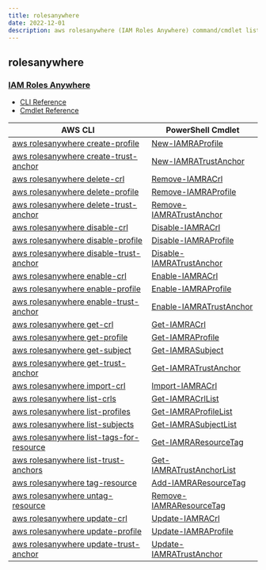 ```yaml
---
title: rolesanywhere
date: 2022-12-01
description: aws rolesanywhere (IAM Roles Anywhere) command/cmdlet list.
---
```


## rolesanywhere

### [IAM Roles Anywhere](https://docs.aws.amazon.com/rolesanywhere/latest/APIReference/Welcome.html)

* [CLI Reference](https://docs.aws.amazon.com/cli/latest/reference/rolesanywhere/index.html)
* [Cmdlet Reference](https://docs.aws.amazon.com/powershell/latest/reference/items/IAMRolesAnywhere_cmdlets.html)

|AWS CLI|PowerShell Cmdlet|
|----|----|
|[aws rolesanywhere create-profile](https://docs.aws.amazon.com/cli/latest/reference/rolesanywhere/create-profile.html)|[New-IAMRAProfile](https://docs.aws.amazon.com/powershell/latest/reference/items/New-IAMRAProfile.html)|
|[aws rolesanywhere create-trust-anchor](https://docs.aws.amazon.com/cli/latest/reference/rolesanywhere/create-trust-anchor.html)|[New-IAMRATrustAnchor](https://docs.aws.amazon.com/powershell/latest/reference/items/New-IAMRATrustAnchor.html)|
|[aws rolesanywhere delete-crl](https://docs.aws.amazon.com/cli/latest/reference/rolesanywhere/delete-crl.html)|[Remove-IAMRACrl](https://docs.aws.amazon.com/powershell/latest/reference/items/Remove-IAMRACrl.html)|
|[aws rolesanywhere delete-profile](https://docs.aws.amazon.com/cli/latest/reference/rolesanywhere/delete-profile.html)|[Remove-IAMRAProfile](https://docs.aws.amazon.com/powershell/latest/reference/items/Remove-IAMRAProfile.html)|
|[aws rolesanywhere delete-trust-anchor](https://docs.aws.amazon.com/cli/latest/reference/rolesanywhere/delete-trust-anchor.html)|[Remove-IAMRATrustAnchor](https://docs.aws.amazon.com/powershell/latest/reference/items/Remove-IAMRATrustAnchor.html)|
|[aws rolesanywhere disable-crl](https://docs.aws.amazon.com/cli/latest/reference/rolesanywhere/disable-crl.html)|[Disable-IAMRACrl](https://docs.aws.amazon.com/powershell/latest/reference/items/Disable-IAMRACrl.html)|
|[aws rolesanywhere disable-profile](https://docs.aws.amazon.com/cli/latest/reference/rolesanywhere/disable-profile.html)|[Disable-IAMRAProfile](https://docs.aws.amazon.com/powershell/latest/reference/items/Disable-IAMRAProfile.html)|
|[aws rolesanywhere disable-trust-anchor](https://docs.aws.amazon.com/cli/latest/reference/rolesanywhere/disable-trust-anchor.html)|[Disable-IAMRATrustAnchor](https://docs.aws.amazon.com/powershell/latest/reference/items/Disable-IAMRATrustAnchor.html)|
|[aws rolesanywhere enable-crl](https://docs.aws.amazon.com/cli/latest/reference/rolesanywhere/enable-crl.html)|[Enable-IAMRACrl](https://docs.aws.amazon.com/powershell/latest/reference/items/Enable-IAMRACrl.html)|
|[aws rolesanywhere enable-profile](https://docs.aws.amazon.com/cli/latest/reference/rolesanywhere/enable-profile.html)|[Enable-IAMRAProfile](https://docs.aws.amazon.com/powershell/latest/reference/items/Enable-IAMRAProfile.html)|
|[aws rolesanywhere enable-trust-anchor](https://docs.aws.amazon.com/cli/latest/reference/rolesanywhere/enable-trust-anchor.html)|[Enable-IAMRATrustAnchor](https://docs.aws.amazon.com/powershell/latest/reference/items/Enable-IAMRATrustAnchor.html)|
|[aws rolesanywhere get-crl](https://docs.aws.amazon.com/cli/latest/reference/rolesanywhere/get-crl.html)|[Get-IAMRACrl](https://docs.aws.amazon.com/powershell/latest/reference/items/Get-IAMRACrl.html)|
|[aws rolesanywhere get-profile](https://docs.aws.amazon.com/cli/latest/reference/rolesanywhere/get-profile.html)|[Get-IAMRAProfile](https://docs.aws.amazon.com/powershell/latest/reference/items/Get-IAMRAProfile.html)|
|[aws rolesanywhere get-subject](https://docs.aws.amazon.com/cli/latest/reference/rolesanywhere/get-subject.html)|[Get-IAMRASubject](https://docs.aws.amazon.com/powershell/latest/reference/items/Get-IAMRASubject.html)|
|[aws rolesanywhere get-trust-anchor](https://docs.aws.amazon.com/cli/latest/reference/rolesanywhere/get-trust-anchor.html)|[Get-IAMRATrustAnchor](https://docs.aws.amazon.com/powershell/latest/reference/items/Get-IAMRATrustAnchor.html)|
|[aws rolesanywhere import-crl](https://docs.aws.amazon.com/cli/latest/reference/rolesanywhere/import-crl.html)|[Import-IAMRACrl](https://docs.aws.amazon.com/powershell/latest/reference/items/Import-IAMRACrl.html)|
|[aws rolesanywhere list-crls](https://docs.aws.amazon.com/cli/latest/reference/rolesanywhere/list-crls.html)|[Get-IAMRACrlList](https://docs.aws.amazon.com/powershell/latest/reference/items/Get-IAMRACrlList.html)|
|[aws rolesanywhere list-profiles](https://docs.aws.amazon.com/cli/latest/reference/rolesanywhere/list-profiles.html)|[Get-IAMRAProfileList](https://docs.aws.amazon.com/powershell/latest/reference/items/Get-IAMRAProfileList.html)|
|[aws rolesanywhere list-subjects](https://docs.aws.amazon.com/cli/latest/reference/rolesanywhere/list-subjects.html)|[Get-IAMRASubjectList](https://docs.aws.amazon.com/powershell/latest/reference/items/Get-IAMRASubjectList.html)|
|[aws rolesanywhere list-tags-for-resource](https://docs.aws.amazon.com/cli/latest/reference/rolesanywhere/list-tags-for-resource.html)|[Get-IAMRAResourceTag](https://docs.aws.amazon.com/powershell/latest/reference/items/Get-IAMRAResourceTag.html)|
|[aws rolesanywhere list-trust-anchors](https://docs.aws.amazon.com/cli/latest/reference/rolesanywhere/list-trust-anchors.html)|[Get-IAMRATrustAnchorList](https://docs.aws.amazon.com/powershell/latest/reference/items/Get-IAMRATrustAnchorList.html)|
|[aws rolesanywhere tag-resource](https://docs.aws.amazon.com/cli/latest/reference/rolesanywhere/tag-resource.html)|[Add-IAMRAResourceTag](https://docs.aws.amazon.com/powershell/latest/reference/items/Add-IAMRAResourceTag.html)|
|[aws rolesanywhere untag-resource](https://docs.aws.amazon.com/cli/latest/reference/rolesanywhere/untag-resource.html)|[Remove-IAMRAResourceTag](https://docs.aws.amazon.com/powershell/latest/reference/items/Remove-IAMRAResourceTag.html)|
|[aws rolesanywhere update-crl](https://docs.aws.amazon.com/cli/latest/reference/rolesanywhere/update-crl.html)|[Update-IAMRACrl](https://docs.aws.amazon.com/powershell/latest/reference/items/Update-IAMRACrl.html)|
|[aws rolesanywhere update-profile](https://docs.aws.amazon.com/cli/latest/reference/rolesanywhere/update-profile.html)|[Update-IAMRAProfile](https://docs.aws.amazon.com/powershell/latest/reference/items/Update-IAMRAProfile.html)|
|[aws rolesanywhere update-trust-anchor](https://docs.aws.amazon.com/cli/latest/reference/rolesanywhere/update-trust-anchor.html)|[Update-IAMRATrustAnchor](https://docs.aws.amazon.com/powershell/latest/reference/items/Update-IAMRATrustAnchor.html)|


